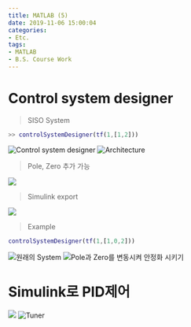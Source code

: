 ```yaml
---
title: MATLAB (5)
date: 2019-11-06 15:00:04
categories:
- Etc.
tags:
- MATLAB
- B.S. Course Work
---
```

# Control system designer

> SISO System

~~~Matlab
>> controlSystemDesigner(tf(1,[1,2]))
~~~
<!-- more -->
![Control system designer](https://user-images.githubusercontent.com/42334717/68272624-95252780-00a7-11ea-9c69-39ae46e2a499.png)
![Architecture](https://user-images.githubusercontent.com/42334717/68272880-4deb6680-00a8-11ea-985d-fbfa1b949c75.png)

> Pole, Zero 추가 가능

![](https://user-images.githubusercontent.com/42334717/68272777-006ef980-00a8-11ea-972d-07d84a487752.png)

> Simulink export

![](https://user-images.githubusercontent.com/42334717/68272831-25fc0300-00a8-11ea-9feb-c365ba1a4911.png)

> Example

~~~Matlab
controlSystemDesigner(tf(1,[1,0,2]))
~~~

![원래의 System](https://user-images.githubusercontent.com/42334717/68273645-6e1c2500-00aa-11ea-9ef8-bf99b65d1b54.png)
![Pole과 Zero를 변동시켜 안정화 시키기](https://user-images.githubusercontent.com/42334717/68273575-2dbca700-00aa-11ea-817e-4a3356902d52.png)

# Simulink로 PID제어

![](https://user-images.githubusercontent.com/42334717/68274014-54c7a880-00ab-11ea-8188-9d9eb3ef1b78.png)
![Tuner](https://user-images.githubusercontent.com/42334717/68274332-31e9c400-00ac-11ea-88c7-7254cba4bd2b.png)
